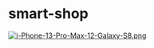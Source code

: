 # smart-shop
[![i-Phone-13-Pro-Max-12-Galaxy-S8.png](https://i.postimg.cc/gJBmD6tT/i-Phone-13-Pro-Max-12-Galaxy-S8.png)](https://postimg.cc/8JW2ksSR)
